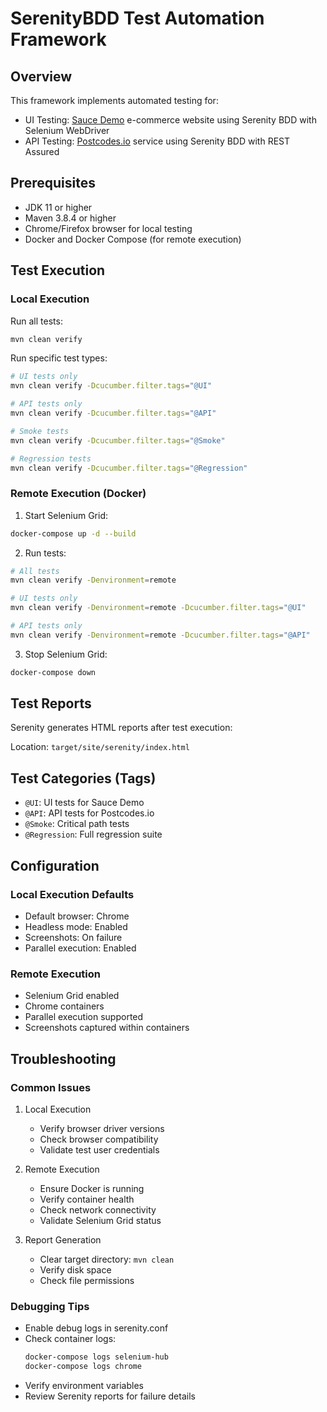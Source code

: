 # SerenityBDD Test Automation Framework

## Overview

This framework implements automated testing for:
- UI Testing: [Sauce Demo](https://www.saucedemo.com/) e-commerce website using Serenity BDD with Selenium WebDriver
- API Testing: [Postcodes.io](https://api.postcodes.io/docs) service using Serenity BDD with REST Assured

## Prerequisites

- JDK 11 or higher
- Maven 3.8.4 or higher
- Chrome/Firefox browser for local testing
- Docker and Docker Compose (for remote execution)

## Test Execution

### Local Execution

Run all tests:
```bash
mvn clean verify
```

Run specific test types:
```bash
# UI tests only
mvn clean verify -Dcucumber.filter.tags="@UI"

# API tests only
mvn clean verify -Dcucumber.filter.tags="@API"

# Smoke tests
mvn clean verify -Dcucumber.filter.tags="@Smoke"

# Regression tests
mvn clean verify -Dcucumber.filter.tags="@Regression"
```

### Remote Execution (Docker)

1. Start Selenium Grid:
```bash
docker-compose up -d --build
```

2. Run tests:
```bash
# All tests
mvn clean verify -Denvironment=remote

# UI tests only
mvn clean verify -Denvironment=remote -Dcucumber.filter.tags="@UI"

# API tests only
mvn clean verify -Denvironment=remote -Dcucumber.filter.tags="@API"
```

3. Stop Selenium Grid:
```bash
docker-compose down
```

## Test Reports

Serenity generates HTML reports after test execution:

Location: `target/site/serenity/index.html`


## Test Categories (Tags)

- `@UI`: UI tests for Sauce Demo
- `@API`: API tests for Postcodes.io
- `@Smoke`: Critical path tests
- `@Regression`: Full regression suite

## Configuration

### Local Execution Defaults
- Default browser: Chrome
- Headless mode: Enabled
- Screenshots: On failure
- Parallel execution: Enabled

### Remote Execution
- Selenium Grid enabled
- Chrome containers
- Parallel execution supported
- Screenshots captured within containers

## Troubleshooting

### Common Issues

1. Local Execution
    - Verify browser driver versions
    - Check browser compatibility
    - Validate test user credentials

2. Remote Execution
    - Ensure Docker is running
    - Verify container health
    - Check network connectivity
    - Validate Selenium Grid status

3. Report Generation
    - Clear target directory: `mvn clean`
    - Verify disk space
    - Check file permissions

### Debugging Tips

- Enable debug logs in serenity.conf
- Check container logs:
  ```bash
  docker-compose logs selenium-hub
  docker-compose logs chrome
  ```
- Verify environment variables
- Review Serenity reports for failure details
